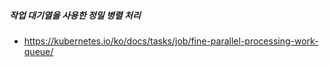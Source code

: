 ##### 작업 대기열을 사용한 정밀 병렬 처리

* https://kubernetes.io/ko/docs/tasks/job/fine-parallel-processing-work-queue/